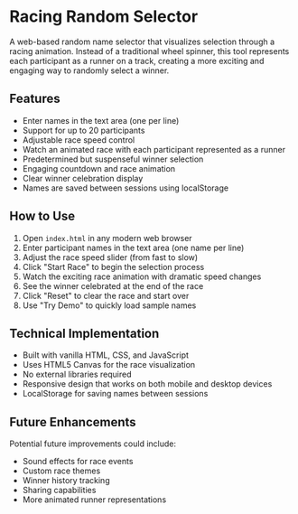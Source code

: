 # Racing Random Selector

A web-based random name selector that visualizes selection through a racing animation. Instead of a traditional wheel spinner, this tool represents each participant as a runner on a track, creating a more exciting and engaging way to randomly select a winner.

## Features

- Enter names in the text area (one per line)
- Support for up to 20 participants
- Adjustable race speed control
- Watch an animated race with each participant represented as a runner
- Predetermined but suspenseful winner selection
- Engaging countdown and race animation
- Clear winner celebration display
- Names are saved between sessions using localStorage

## How to Use

1. Open `index.html` in any modern web browser
2. Enter participant names in the text area (one name per line)
3. Adjust the race speed slider (from fast to slow)
4. Click "Start Race" to begin the selection process
5. Watch the exciting race animation with dramatic speed changes
6. See the winner celebrated at the end of the race
7. Click "Reset" to clear the race and start over
8. Use "Try Demo" to quickly load sample names

## Technical Implementation

- Built with vanilla HTML, CSS, and JavaScript
- Uses HTML5 Canvas for the race visualization
- No external libraries required
- Responsive design that works on both mobile and desktop devices
- LocalStorage for saving names between sessions

## Future Enhancements

Potential future improvements could include:

- Sound effects for race events
- Custom race themes
- Winner history tracking
- Sharing capabilities
- More animated runner representations

